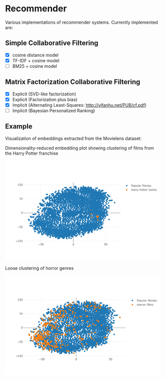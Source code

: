 # Recommender
Various implementations of recommender systems. Currently implemented are:

## Simple Collaborative Filtering
- [x] cosine distance model
- [x] TF-IDF + cosine model
- [ ] BM25 + cosine model

## Matrix Factorization Collaborative Filtering
- [x] Explicit (SVD-like factorization)
- [x] Explicit (Factorization plus bias)
- [x] Implicit (Alternating Least-Squares: http://yifanhu.net/PUB/cf.pdf)
- [ ] Implicit (Bayesian Personalized Ranking)

## Example

Visualization of embeddings extracted from the Movielens dataset:

Dimensionality-reduced embedding plot showing clustering of films from the Harry Potter franchise

![alt text](https://github.com/whong92/recommender/blob/master/notebooks/images/HarryPotter.png "Harry Potter Clustering")

Loose clustering of horror genres

![alt text](https://github.com/whong92/recommender/blob/master/notebooks/images/Horror.png "Harry Potter Clustering")
